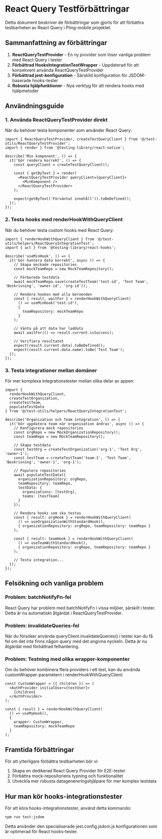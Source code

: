 # React Query Testförbättringar

Detta dokument beskriver de förbättringar som gjorts för att förbättra testbarheten av React Query i Pling-mobile projektet.

## Sammanfattning av förbättringar

1. **ReactQueryTestProvider** - En ny provider som löser vanliga problem med React Query i tester
2. **Förbättrad HooksIntegrationTestWrapper** - Uppdaterad för att konsekvent använda ReactQueryTestProvider
3. **Förbättrad jest-konfiguration** - Särskild konfiguration för JSDOM-baserade hooks-tester
4. **Robusta hjälpfunktioner** - Nya verktyg för att rendera hooks med hjälpmetoder

## Användningsguide

### 1. Använda ReactQueryTestProvider direkt

När du behöver testa komponenter som använder React Query:

```tsx
import { ReactQueryTestProvider, createTestQueryClient } from '@/test-utils/ReactQueryTestProvider';
import { render } from '@testing-library/react-native';

describe('Min komponent', () => {
  it('bör rendera korrekt', () => {
    const queryClient = createTestQueryClient();
    
    const { getByText } = render(
      <ReactQueryTestProvider queryClient={queryClient}>
        <MinKomponent />
      </ReactQueryTestProvider>
    );
    
    expect(getByText('Förväntat innehåll')).toBeDefined();
  });
});
```

### 2. Testa hooks med renderHookWithQueryClient

När du behöver testa custom hooks med React Query:

```tsx
import { renderHookWithQueryClient } from '@/test-utils/helpers/ReactQueryIntegrationTest';
import { act } from '@testing-library/react-hooks';

describe('useMinHook', () => {
  it('bör hantera data korrekt', async () => {
    // Skapa mockade repositories
    const mockTeamRepo = new MockTeamRepository();
    
    // Förbereda testdata
    await mockTeamRepo.save(createTestTeam('test-id', 'Test Team', 'Beskrivning', 'owner-id', 'org-id'));
    
    // Rendera hooken med alla beroenden
    const { result, waitFor } = renderHookWithQueryClient(
      () => useMinHook('test-id'),
      {
        teamRepository: mockTeamRepo
      }
    );
    
    // Vänta på att data har laddats
    await waitFor(() => result.current.isSuccess);
    
    // Verifiera resultatet
    expect(result.current.data).toBeDefined();
    expect(result.current.data.name).toBe('Test Team');
  });
});
```

### 3. Testa integrationer mellan domäner

För mer komplexa integrationstester mellan olika delar av appen:

```tsx
import { 
  renderHookWithQueryClient, 
  createTestOrganization, 
  createTestTeam, 
  populateTestData 
} from '@/test-utils/helpers/ReactQueryIntegrationTest';

describe('Organization och Team integration', () => {
  it('bör uppdatera team när organisation ändras', async () => {
    // Konfigurera mock repositories
    const orgRepo = new MockOrganizationRepository();
    const teamRepo = new MockTeamRepository();
    
    // Skapa testdata
    const testOrg = createTestOrganization('org-1', 'Test Org', 'owner-1');
    const testTeam = createTestTeam('team-1', 'Test Team', 'Beskrivning', 'owner-1', 'org-1');
    
    // Populera repositories
    await populateTestData({
      organizationRepository: orgRepo,
      teamRepository: teamRepo,
      testData: {
        organizations: [testOrg],
        teams: [testTeam]
      }
    });
    
    // Rendera hooks som ska testas
    const { result: orgHook } = renderHookWithQueryClient(
      () => useOrganizationWithStandardHook(),
      { organizationRepository: orgRepo, teamRepository: teamRepo }
    );
    
    const { result: teamHook } = renderHookWithQueryClient(
      () => useTeamWithStandardHook(),
      { organizationRepository: orgRepo, teamRepository: teamRepo }
    );
    
    // Testa integration...
  });
});
```

## Felsökning och vanliga problem

### Problem: batchNotifyFn-fel

React Query har problem med batchNotifyFn i vissa miljöer, särskilt i tester. Detta är nu automatiskt åtgärdat i ReactQueryTestProvider.

### Problem: invalidateQueries-fel

När du försöker använda queryClient.invalidateQueries() i tester kan du få fel om det inte finns någon query med det angivna nyckeln. Detta är nu åtgärdat med förbättrad felhantering.

### Problem: Testning med olika wrapper-komponenter

Om du behöver kombinera flera providers i ett test, kan du använda customWrapper-parametern i renderHookWithQueryClient:

```tsx
const CustomWrapper = ({ children }) => (
  <AuthProvider initialUser={testUser}>
    {children}
  </AuthProvider>
);

const { result } = renderHookWithQueryClient(
  () => useMyHook(),
  { 
    wrapper: CustomWrapper,
    teamRepository: mockTeamRepo
  }
);
```

## Framtida förbättringar

För att ytterligare förbättra testbarheten bör vi:

1. Skapa en dedikerad React Query Provider för E2E-tester
2. Förbättra mock-repositoriens typning och funktionalitet
3. Utveckla mer robusta datagenereringshjälpare för mer komplex testdata

## Hur man kör hooks-integrationstester

För att köra hooks-integrationstester, använd detta kommando:

```bash
npm run test:jsdom
```

Detta använder den specialiserade jest.config.jsdom.js konfigurationen som är optimerad för React hooks-tester. 